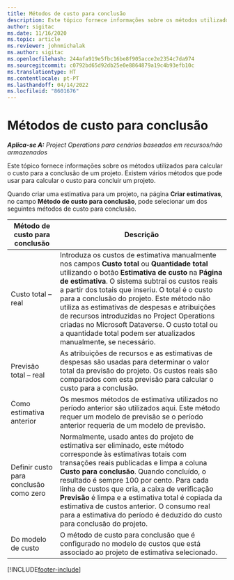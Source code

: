 ```yaml
---
title: Métodos de custo para conclusão
description: Este tópico fornece informações sobre os métodos utilizados para calcular o custo para a conclusão de um projeto.
author: sigitac
ms.date: 11/16/2020
ms.topic: article
ms.reviewer: johnmichalak
ms.author: sigitac
ms.openlocfilehash: 244afa919e5fbc16be8f905acce2e2354c7da974
ms.sourcegitcommit: c0792bd65d92db25e0e8864879a19c4b93efb10c
ms.translationtype: HT
ms.contentlocale: pt-PT
ms.lasthandoff: 04/14/2022
ms.locfileid: "8601676"
---
```

# <a name="cost-to-complete-methods"></a>Métodos de custo para conclusão

_**Aplica-se A:** Project Operations para cenários baseados em recursos/não armazenados_

Este tópico fornece informações sobre os métodos utilizados para calcular o custo para a conclusão de um projeto. Existem vários métodos que pode usar para calcular o custo para concluir um projeto. 

Quando criar uma estimativa para um projeto, na página **Criar estimativas**, no campo **Método de custo para conclusão**, pode selecionar um dos seguintes métodos de custo para conclusão.

| Método de custo para conclusão    | Descrição                                                                                                                                                                                                                                                                                                                                                                                                                                                                                        |
|------------------------------|----------------------------------------------------------------------------------------------------------------------------------------------------------------------------------------------------------------------------------------------------------------------------------------------------------------------------------------------------------------------------------------------------------------------------------------------------------------------------------------------------|
| Custo total – real            | Introduza os custos de estimativa manualmente nos campos **Custo total** ou **Quantidade total** utilizando o botão **Estimativa de custo** na **Página de estimativa**. O sistema subtrai os custos reais a partir dos totais que inseriu. O total é o custo para a conclusão do projeto. Este método não utiliza as estimativas de despesas e atribuições de recursos introduzidas no Project Operations criadas no Microsoft Dataverse. O custo total ou a quantidade total podem ser atualizados manualmente, se necessário.  |
| Previsão total – real        | As atribuições de recursos e as estimativas de despesas são usadas para determinar o valor total da previsão do projeto. Os custos reais são comparados com esta previsão para calcular o custo para a conclusão.                                                                                                                                                                                                                                                                          |
| Como estimativa anterior         | Os mesmos métodos de estimativa utilizados no período anterior são utilizados aqui. Este método requer um modelo de previsão se o período anterior requeria de um modelo de previsão.                                                                                                                                                                                                                                                                                                                           |
| Definir custo para conclusão como zero | Normalmente, usado antes do projeto de estimativa ser eliminado, este método corresponde às estimativas totais com transações reais publicadas e limpa a coluna **Custo para conclusão**. Quando concluído, o resultado é sempre 100 por cento. Para cada linha de custos que cria, a caixa de verificação **Previsão** é limpa e a estimativa total é copiada da estimativa de custos anterior. O consumo real para a estimativa do período é deduzido do custo para conclusão do projeto.              |
| Do modelo de custo           | O método de custo para conclusão que é configurado no modelo de custos que está associado ao projeto de estimativa selecionado.                                                                                                                                                                                                                                                                                                                                                                          |


[!INCLUDE[footer-include](../includes/footer-banner.md)]